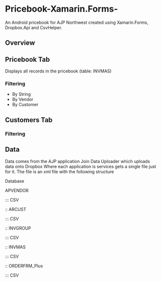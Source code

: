 # Pricebook-Xamarin.Forms-
An Android pricebook for AJP Northwest created using Xamarin.Forms, Dropbox.Api and CsvHelper.

## Overview



## Pricebook Tab
Displays all records in the pricebook (table: INVMAS)

### Filtering
* By String
* By Vendor
* By Customer

## Customers Tab

### Filtering


## 

## Data
Data comes from the AJP application Join Data Uploader which uploads data onto Dropbox Where each application is services gets a single file just for it.
The file is an xml file with the following structure 

Database

   APVENDOR

::: CSV

:: ARCUST

::: CSV

:: INVGROUP

::: CSV

:: INVMAS

::: CSV

:: ORDERFRM_Plus

::: CSV